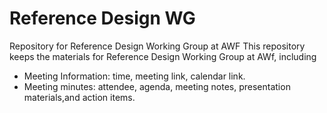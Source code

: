 # Reference Design WG
Repository for Reference Design Working Group at AWF
This repository keeps the materials for Reference Design Working Group at AWf, including
- Meeting Information: time, meeting link, calendar link.
- Meeting minutes: attendee, agenda, meeting notes, presentation materials,and action items.
